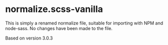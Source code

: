 # normalize.scss-vanilla

This is simply a renamed normalize file, suitable for importing with NPM and node-sass. No changes have been made to the file.

Based on version 3.0.3
